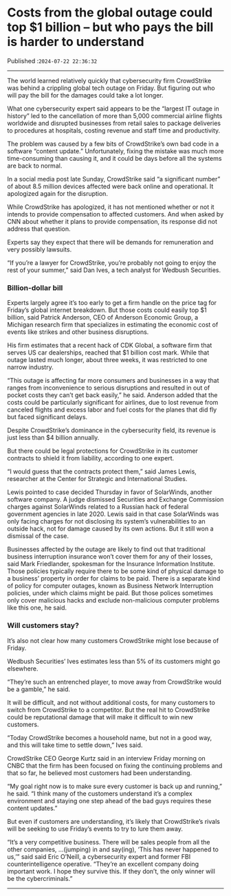 # Costs from the global outage could top $1 billion – but who pays the bill is harder to understand

Published :`2024-07-22 22:36:32`

---

The world learned relatively quickly that cybersecurity firm CrowdStrike was behind a crippling global tech outage on Friday. But figuring out who will pay the bill for the damages could take a lot longer.

What one cybersecurity expert said appears to be the “largest IT outage in history” led to the cancellation of more than 5,000 commercial airline flights worldwide and disrupted businesses from retail sales to package deliveries to procedures at hospitals, costing revenue and staff time and productivity.

The problem was caused by a few bits of CrowdStrike’s own bad code in a software “content update.” Unfortunately, fixing the mistake was much more time-consuming than causing it, and it could be days before all the systems are back to normal.

In a social media post late Sunday, CrowdStrike said “a significant number” of about 8.5 million devices affected were back online and operational. It apologized again for the disruption.

While CrowdStrike has apologized, it has not mentioned whether or not it intends to provide compensation to affected customers. And when asked by CNN about whether it plans to provide compensation, its response did not address that question.

Experts say they expect that there will be demands for remuneration and very possibly lawsuits.

“If you’re a lawyer for CrowdStrike, you’re probably not going to enjoy the rest of your summer,” said Dan Ives, a tech analyst for Wedbush Securities.

### Billion-dollar bill

Experts largely agree it’s too early to get a firm handle on the price tag for Friday’s global internet breakdown. But those costs could easily top $1 billion, said Patrick Anderson, CEO of Anderson Economic Group, a Michigan research firm that specializes in estimating the economic cost of events like strikes and other business disruptions.

His firm estimates that a recent hack of CDK Global, a software firm that serves US car dealerships, reached that $1 billion cost mark. While that outage lasted much longer, about three weeks, it was restricted to one narrow industry.

“This outage is affecting far more consumers and businesses in a way that ranges from inconvenience to serious disruptions and resulted in out of pocket costs they can’t get back easily,” he said. Anderson added that the costs could be particularly significant for airlines, due to lost revenue from canceled flights and excess labor and fuel costs for the planes that did fly but faced significant delays.

Despite CrowdStrike’s dominance in the cybersecurity field, its revenue is just less than $4 billion annually.

But there could be legal protections for CrowdStrike in its customer contracts to shield it from liability, according to one expert.

“I would guess that the contracts protect them,” said James Lewis, researcher at the Center for Strategic and International Studies.

Lewis pointed to case decided Thursday in favor of SolarWinds, another software company. A judge dismissed Securities and Exchange Commission charges against SolarWinds related to a Russian hack of federal government agencies in late 2020. Lewis said in that case SolarWinds was only facing charges for not disclosing its system’s vulnerabilities to an outside hack, not for damage caused by its own actions. But it still won a dismissal of the case.

Businesses affected by the outage are likely to find out that traditional business interruption insurance won’t cover them for any of their losses, said Mark Friedlander, spokesman for the Insurance Information Institute. Those policies typically require there to be some kind of physical damage to a business’ property in order for claims to be paid. There is a separate kind of policy for computer outages, known as Business Network Interruption policies, under which claims might be paid. But those polices sometimes only cover malicious hacks and exclude non-malicious computer problems like this one, he said.

### Will customers stay?

It’s also not clear how many customers CrowdStrike might lose because of Friday.

Wedbush Securities’ Ives estimates less than 5% of its customers might go elsewhere.

“They’re such an entrenched player, to move away from CrowdStrike would be a gamble,” he said.

It will be difficult, and not without additional costs, for many customers to switch from CrowdStrike to a competitor. But the real hit to CrowdStrike could be reputational damage that will make it difficult to win new customers.

“Today CrowdStrike becomes a household name, but not in a good way, and this will take time to settle down,” Ives said.

CrowdStrike CEO George Kurtz said in an interview Friday morning on CNBC that the firm has been focused on fixing the continuing problems and that so far, he believed most customers had been understanding.

“My goal right now is to make sure every customer is back up and running,” he said. “I think many of the customers understand it’s a complex environment and staying one step ahead of the bad guys requires these content updates.”

But even if customers are understanding, it’s likely that CrowdStrike’s rivals will be seeking to use Friday’s events to try to lure them away.

“It’s a very competitive business. There will be sales people from all the other companies, …(jumping) in and say(ing), ‘This has never happened to us,’” said said Eric O’Neill, a cybersecurity expert and former FBI counterintelligence operative. “They’re an excellent company doing important work. I hope they survive this. If they don’t, the only winner will be the cybercriminals.”

---

